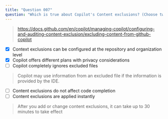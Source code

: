 ```yaml
---
title: "Question 007"
question: "Which is true about Copilot's Content exclusions? (Choose two)"
---
```



> https://docs.github.com/en/copilot/managing-copilot/configuring-and-auditing-content-exclusion/excluding-content-from-github-copilot
- [x] Context exclusions can be configured at the repository and organization level
- [x] Copilot offers different plans with privacy considerations
- [ ] Copilot completely ignores excluded files
> Copilot may use information from an excluded file if the information is provided by the IDE.
- [ ] Content exclusions do not affect code completion
- [ ] Content exclusions are applied instantly
> After you add or change content exclusions, it can take up to 30 minutes to take effect
